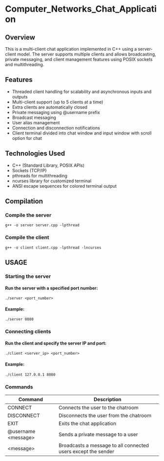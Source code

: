 # Computer_Networks_Chat_Application

## Overview

This is a multi-client chat application implemented in C++ using a server-client model. The server supports multiple clients and allows broadcasting, private messaging, and client management features using POSIX sockets and multithreading.

## Features

* Threaded client handling for scalability and asynchronous inputs and outputs
* Multi-client support (up to 5 clients at a time)
* Extra clients are automatically closed
* Private messaging using @username prefix
* Broadcast messaging
* User alias management
* Connection and disconnection notifications
* Client terminal divided into chat window and input window with scroll option for chat

## Technologies Used

* C++ (Standard Library, POSIX APIs)
* Sockets (TCP/IP)
* pthreads for multithreading
* ncurses library for customized terminal
* ANSI escape sequences for colored terminal output

## Compilation

### Compile the server
```g++ -o server server.cpp -lpthread```

### Compile the client
```g++ -o client client.cpp -lpthread -lncurses```

## USAGE
### Starting the server

#### Run the server with a specified port number:
```./server <port_number>```
#### Example:
```./server 8080```

### Connecting clients
#### Run the client and specify the server IP and port:
```./client <server_ip> <port_number>```
#### Example:
```./client 127.0.0.1 8080```

### Commands
|Command|Description|
|---|---|
|CONNECT|Connects the user to the chatroom|
|DISCONNECT|Disconnects the user from the chatroom|
|EXIT|Exits the chat application|
|@username \<message\>|Sends a private message to a user|
|\<message\>|Broadcasts a message to all connected users except the sender|
